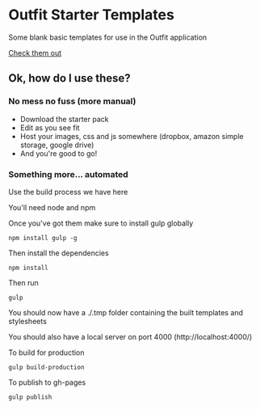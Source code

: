 # Outfit Starter Templates

Some blank basic templates for use in the Outfit application

[Check them out](http://net-engine.github.io/outfit-starter-templates/)

## Ok, how do I use these?

### No mess no fuss (more manual)

* Download the starter pack
* Edit as you see fit
* Host your images, css and js somewhere (dropbox, amazon simple storage, google drive)
* And you're good to go!

### Something more... automated

Use the build process we have here

You'll need node and npm

Once you've got them make sure to install gulp globally

```
npm install gulp -g
```

Then install the dependencies

```
npm install
```

Then run
```
gulp
```

You should now have a ./.tmp folder containing the built templates and stylesheets

You should also have a local server on port 4000 (http://localhost:4000/)


To build for production
```
gulp build-production
```

To publish to gh-pages
```
gulp publish
```
